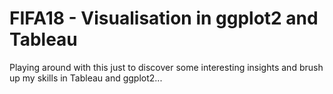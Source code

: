 # FIFA18 - Visualisation in ggplot2 and Tableau

Playing around with this just to discover some interesting insights and brush up my skills in Tableau and ggplot2...
